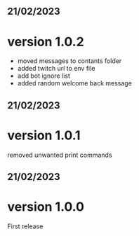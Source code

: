 ## 21/02/2023

# version 1.0.2

- moved messages to contants folder
- added twitch url to env file
- add bot ignore list
- added random welcome back message

## 21/02/2023

# version 1.0.1

removed unwanted print commands 

## 21/02/2023 

# version 1.0.0

First release 
